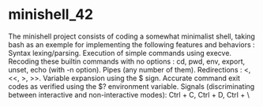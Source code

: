# minishell_42
The minishell project consists of coding a somewhat minimalist shell, taking bash as an exemple for implementing the following features and behaviors :
Syntax lexing/parsing.
Execution of simple commands using execve.
Recoding these builtin commands with no options : cd, pwd, env, export, unset, echo (with -n option).
Pipes (any number of them).
Redirections : <, <<, >, >>.
Variable expansion using the $ sign.
Accurate command exit codes as verified using the $? environment variable.
Signals (discriminating between interactive and non-interactive modes): Ctrl + C, Ctrl + D, Ctrl + \
